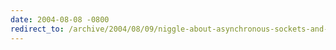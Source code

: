 ```yaml
---
date: 2004-08-08 -0800
redirect_to: /archive/2004/08/09/niggle-about-asynchronous-sockets-and-thread-safety.aspx/
---
```

